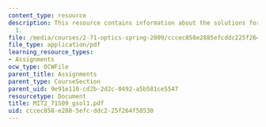 ```yaml
---
content_type: resource
description: This resource contains information about the solutions for problem set
  1.
file: /media/courses/2-71-optics-spring-2009/cccec858e2885efcddc225f264f58530_MIT2_71S09_gsol1.pdf
file_type: application/pdf
learning_resource_types:
- Assignments
ocw_type: OCWFile
parent_title: Assignments
parent_type: CourseSection
parent_uid: 9e91e110-cd2b-2d2c-0492-a5b581ce5547
resourcetype: Document
title: MIT2_71S09_gsol1.pdf
uid: cccec858-e288-5efc-ddc2-25f264f58530
---
```

